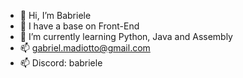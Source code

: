 - 👋 Hi, I’m Babriele
- 👀 I have a base on Front-End
- 🌱 I’m currently learning Python, Java and Assembly
- 📫 gabriel.madiotto@gmail.com
- 📫 Discord: babriele
<!---
Babriele347/Babriele347 is a ✨ special ✨ repository because its `README.md` (this file) appears on your GitHub profile.
You can click the Preview link to take a look at your changes.
--->
